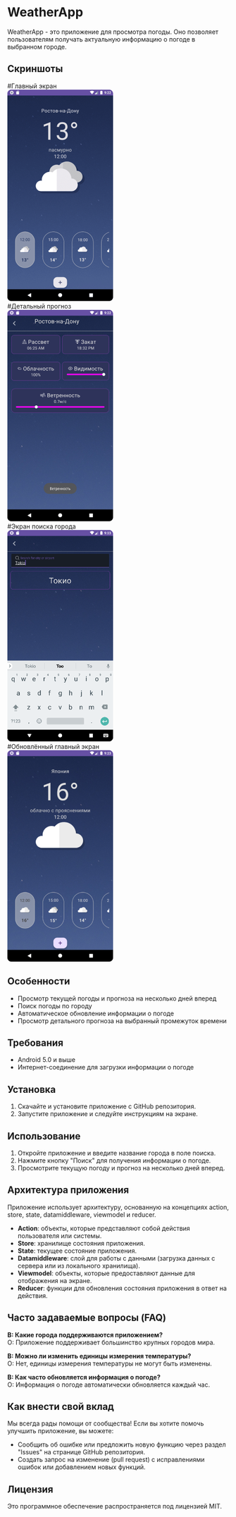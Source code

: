 # WeatherApp

WeatherApp - это приложение для просмотра погоды. Оно позволяет пользователям получать актуальную информацию о погоде в выбранном городе.

## Скриншоты

#Главный экран</br>
![Главный экран](screenshots/Current_forecast_screenshot.png)</br>
#Детальный прогноз</br>
![Детальный прогноз](screenshots/Detail_forecast_screenshot.png)</br>
#Экран поиска города</br>
![Экран поиска города](screenshots/Fetch_city_screenshot.png)</br>
#Обновлённый главный экран</br>
![Обновлённый главный экран](screenshots/Updated_current_forecast_screenshot.png)</br>

## Особенности

- Просмотр текущей погоды и прогноза на несколько дней вперед
- Поиск погоды по городу
- Автоматическое обновление информации о погоде
- Просмотр детального прогноза на выбранный промежуток времени

## Требования

- Android 5.0 и выше
- Интернет-соединение для загрузки информации о погоде

## Установка

1. Скачайте и установите приложение с GitHub репозитория.
2. Запустите приложение и следуйте инструкциям на экране.

## Использование

1. Откройте приложение и введите название города в поле поиска.
2. Нажмите кнопку "Поиск" для получения информации о погоде.
3. Просмотрите текущую погоду и прогноз на несколько дней вперед.

## Архитектура приложения

Приложение использует архитектуру, основанную на концепциях action, store, state, datamiddleware, viewmodel и reducer.

- **Action**: объекты, которые представляют собой действия пользователя или системы.
- **Store**: хранилище состояния приложения.
- **State**: текущее состояние приложения.
- **Datamiddleware**: слой для работы с данными (загрузка данных с сервера или из локального хранилища).
- **Viewmodel**: объекты, которые предоставляют данные для отображения на экране.
- **Reducer**: функции для обновления состояния приложения в ответ на действия.

## Часто задаваемые вопросы (FAQ)

**В: Какие города поддерживаются приложением?**</br>
О: Приложение поддерживает большинство крупных городов мира.

**В: Можно ли изменить единицы измерения температуры?**</br>
О: Нет, единицы измерения температуры не могут быть изменены.

**В: Как часто обновляется информация о погоде?**</br>
О: Информация о погоде автоматически обновляется каждый час.

## Как внести свой вклад

Мы всегда рады помощи от сообщества! Если вы хотите помочь улучшить приложение, вы можете:

- Сообщить об ошибке или предложить новую функцию через раздел "Issues" на странице GitHub репозитория.
- Создать запрос на изменение (pull request) с исправлениями ошибок или добавлением новых функций.

## Лицензия

Это программное обеспечение распространяется под лицензией MIT.
